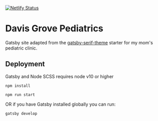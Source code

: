 [![Netlify Status](https://api.netlify.com/api/v1/badges/2d7a64d2-43c3-4950-8a98-d33596de30e2/deploy-status)](https://app.netlify.com/sites/davis-grove-peds/deploys)

# Davis Grove Pediatrics

Gatsby site adapted from the [gatsby-serif-theme](https://github.com/zerostaticthemes/gatsby-serif-theme) starter for my mom's pediatric clinic.

## Deployment

Gatsby and Node SCSS requires node v10 or higher

```
npm install
```

```
npm run start
```

OR if you have Gatsby installed globally you can run:

```
gatsby develop
```
